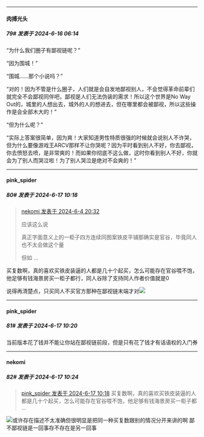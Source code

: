 ﻿
*****

####  肉搏光头  
##### 79#       发表于 2024-6-16 06:14

“为什么我们圈子有鄙视链呢？”

“因为围城！”

“围城……那个小说吗？”

“对的！因为不管是什么圈子，人们就是会自发地鄙视别人，不会觉得革命前辈们就完全不会鄙视同伴吧，鄙视是人们无法伪装的需求！所以这个世界是No Way Out的，城里的人想出去，城外的人的想进去，但在哪里都会被鄙视，所以这些操作是会全部木大的！”

“但为什么呢？”

“实际上答案很简单，因为爽！大家知道男性特质很强的时候就会说别人不许哭，但为什么要像游戏王ARCV那样不让你哭呢？因为平时看到别人不好，你去鄙视，你去愤怒去喷，是非常爽的！而如果你彻底不这么做，这时你看到别人不好，你就会为了别人而哭泣啦！为了别人哭泣是绝对不会爽的！”


*****

####  pink_spider  
##### 80#       发表于 2024-6-17 10:18

<blockquote><a href="httphttps://bbs.saraba1st.com/2b/forum.php?mod=redirect&amp;goto=findpost&amp;pid=65113615&amp;ptid=2186150" target="_blank">nekomi 发表于 2024-6-4 20:32</a>

应该这么说

真正字面意义上的一柜子四方连续同图案铁皮平铺那确实是官谷，毕竟同人也不太会做这个量

但如 ...</blockquote>
买复数啊，真的喜欢买铁皮装逼的人都是几十个起买，怎么可能存在官谷喂不饱，他足够有钱海景房买一柜子都行，同人谷除了支持同人作者价值就是0

说得再清楚点，只买同人不买官方那种在鄙视链末端才对<img src="https://static.saraba1st.com/image/smiley/face2017/218.png" referrerpolicy="no-referrer">


*****

####  pink_spider  
##### 81#       发表于 2024-6-17 10:20

当前版本花了钱并不能让你站在鄙视链前段，但是只有花了钱才有话语权的入门券

*****

####  nekomi  
##### 82#       发表于 2024-6-17 10:24

<blockquote><a href="httphttps://bbs.saraba1st.com/2b/forum.php?mod=redirect&amp;goto=findpost&amp;pid=65266909&amp;ptid=2186150" target="_blank">pink_spider 发表于 2024-6-17 10:18</a>
买复数啊，真的喜欢买铁皮装逼的人都是几十个起买，怎么可能存在官谷喂不饱，他足够有钱海景房买一柜子都 ...</blockquote>
<img src="https://static.saraba1st.com/image/smiley/face2017/001.png" referrerpolicy="no-referrer">或许存在描述不太准确但很明显是把同一种买复数跟别的情况分开来讲的啊
鄙不鄙视链是一回事存不存在是另一回事

